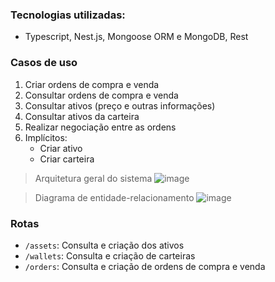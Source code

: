 ### Tecnologias utilizadas:
- Typescript, Nest.js, Mongoose ORM e MongoDB, Rest
  
### Casos de uso

1. Criar ordens de compra e venda
2. Consultar ordens de compra e venda
3. Consultar ativos (preço e outras informações)
4. Consultar ativos da carteira
5. Realizar negociação entre as ordens
6. Implícitos:
   - Criar ativo
   - Criar carteira

> Arquitetura geral do sistema
> ![image](https://github.com/user-attachments/assets/5da5b321-cea4-4167-ab50-bce3a5f9f514)

> Diagrama de entidade-relacionamento
> ![image](https://github.com/user-attachments/assets/f8558c99-4e91-4f5b-9ca2-41da6d9ea79e)


### Rotas
- `/assets`: Consulta e criação dos ativos
- `/wallets`: Consulta e criação de carteiras
- `/orders`: Consulta e criação de ordens de compra e venda
